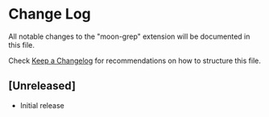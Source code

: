 # Change Log

All notable changes to the "moon-grep" extension will be documented in this file.

Check [Keep a Changelog](http://keepachangelog.com/) for recommendations on how to structure this file.

## [Unreleased]

- Initial release
